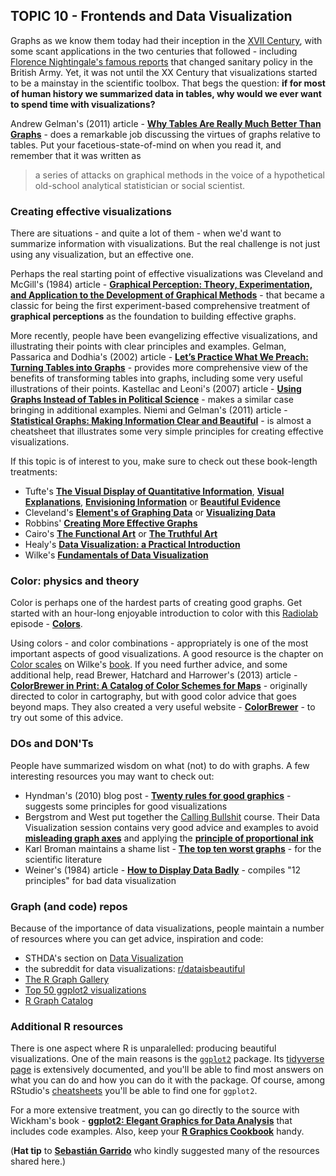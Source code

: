 ## TOPIC 10 - Frontends and Data Visualization

Graphs as we know them today had their inception in the [XVII Century](https://www.tandfonline.com/doi/abs/10.1198/tast.2010.09154), with some scant applications in the two centuries that followed - including [Florence Nightingale's famous reports](https://www.theguardian.com/news/datablog/2010/aug/13/florence-nightingale-graphics) that changed sanitary policy in the British Army. Yet, it was not until the XX Century that visualizations started to be a mainstay in the scientific toolbox. That begs the question: __if for most of human history we summarized data in tables, why would we ever want to spend time with visualizations?__

Andrew Gelman's (2011) article - [__Why Tables Are Really Much Better Than Graphs__](https://www.jstor.org/stable/23113375?seq=1#page_scan_tab_contents) -  does a remarkable job discussing the virtues of graphs relative to tables. Put your facetious-state-of-mind on when you read it, and remember that it was written as

> a series of attacks on graphical methods in the voice of a hypothetical old-school analytical statistician or social scientist.

### Creating effective visualizations

There are situations - and quite a lot of them - when we'd want to summarize information with visualizations. But the real challenge is not just using any visualization, but an effective one.

Perhaps the real starting point of effective visualizations was Cleveland and McGill's (1984) article - [__Graphical Perception: Theory, Experimentation, and Application to the Development of Graphical Methods__](https://www.jstor.org/stable/2288400) - that became a classic for being the first experiment-based comprehensive treatment of __graphical perceptions__ as the foundation to building effective graphs.

More recently, people have been evangelizing effective visualizations, and illustrating their points with clear principles and examples. Gelman, Passarica and Dodhia's (2002) article - [__Let’s Practice What We Preach: Turning Tables into Graphs__](http://www.stat.columbia.edu/~gelman/research/published/dodhia.pdf) - provides more comprehensive view of the benefits of transforming tables into graphs, including some very useful illustrations of their points. Kastellac and Leoni's (2007) article - [__Using Graphs Instead of Tables in Political Science__](https://www.jstor.org/stable/20446574?seq=1) - makes a similar case bringing in additional examples. Niemi and Gelman's (2011) article - [__Statistical Graphs: Making Information Clear and Beautiful__](http://www.stat.columbia.edu/~gelman/research/published/Niemi_GraphicsInformation.pdf) - is almost a cheatsheet that illustrates some very simple principles for creating effective visualizations.


If this topic is of interest to you, make sure to check out these book-length treatments:

* Tufte's [__The Visual Display of Quantitative Information__](https://www.amazon.com/Visual-Display-Quantitative-Information/dp/0961392142/ref=sr_1_1?s=books&ie=UTF8&qid=1486764971&sr=1-1&keywords=The+Visual+Display+of+Quantitative+Information), [__Visual Explanations__](https://www.amazon.com/Visual-Explanations-Quantities-Evidence-Narrative/dp/0961392126/ref=sr_1_1?s=books&ie=UTF8&qid=1486765024&sr=1-1&keywords=visual+explanations), [__Envisioning Information__](https://www.amazon.com/Envisioning-Information-Edward-R-Tufte/dp/0961392118/ref=sr_1_1?s=books&ie=UTF8&qid=1486765056&sr=1-1&keywords=envisioning+information) or [__Beautiful Evidence__](https://www.amazon.com/Beautiful-Evidence-Edward-R-Tufte/dp/0961392177/ref=sr_1_1?s=books&ie=UTF8&qid=1486765101&sr=1-1&keywords=beautiful+evidence)
* Cleveland's [__Element's of Graphing Data__](https://www.amazon.com/dp/0963488414/) or [__Visualizing Data__](https://www.amazon.com/Visualizing-Data-William-S-Cleveland/dp/0963488406)
* Robbins' [__Creating More Effective Graphs__](https://www.amazon.com/Creating-Effective-Graphs-Naomi-Robbins/dp/0985911123)
* Cairo's [__The Functional Art__](https://www.amazon.com/Functional-Art-introduction-information-visualization/dp/0321834739/ref=sr_1_3?s=books&ie=UTF8&qid=1486761450&sr=1-3&keywords=alberto+cairo) or [__The Truthful Art__](https://www.amazon.com/Truthful-Art-Data-Charts-Communication/dp/0321934075/ref=sr_1_1?s=books&ie=UTF8&qid=1486761450&sr=1-1&keywords=alberto+cairo)
* Healy's [__Data Visualization: a Practical Introduction__](http://socviz.co)
* Wilke's [__Fundamentals of Data Visualization__](https://serialmentor.com/dataviz/)

### Color: physics and theory

Color is perhaps one of the hardest parts of creating good graphs. Get started with an hour-long enjoyable introduction to color with this [Radiolab](https://www.wnycstudios.org/shows/radiolab) episode - [__Colors__](https://www.wnycstudios.org/story/211119-colors).

Using colors - and color combinations - appropriately is one of the most important aspects of good visualizations. A good resource is the chapter on [Color scales](https://serialmentor.com/dataviz/color-basics.html) on Wilke's [book](https://serialmentor.com/dataviz/). If you need further advice, and some additional help, read Brewer, Hatchard and Harrower's (2013) article - [__ColorBrewer in Print: A Catalog of Color Schemes for Maps__](https://www.tandfonline.com/doi/abs/10.1559/152304003100010929?src=recsys) - originally directed to color in cartography, but with  good color advice that goes beyond maps. They also created a very useful website - [__ColorBrewer__](http://colorbrewer2.org/) - to try out some of this advice.  

### DOs and DON'Ts

People have summarized wisdom on what (not) to do with graphs. A few interesting resources you may want to check out:

* Hyndman's (2010) blog post - [__Twenty rules for good graphics__](http://robjhyndman.com/hyndsight/graphics/) - suggests some principles for good visualizations
* Bergstrom and West put together the [Calling Bullshit](https://callingbullshit.org/index.html) course. Their Data Visualization session contains very good advice and examples to avoid [__misleading graph axes__](http://callingbullshit.org/tools/tools_misleading_axes.html) and applying the [__principle of proportional ink__](https://callingbullshit.org/tools/tools_proportional_ink.html)
* Karl Broman maintains a shame list - [__The top ten worst graphs__](https://www.biostat.wisc.edu/~kbroman/topten_worstgraphs/) - for the scientific literature
* Weiner's (1984) article - [__How to Display Data Badly__](http://www.jstor.org/stable/2683253) - compiles "12 principles" for bad data visualization


### Graph (and code) repos

Because of the importance of data visualizations, people maintain a number of resources where you can get advice, inspiration and code:

* STHDA's section on [Data Visualization](http://www.sthda.com/english/wiki/data-visualization)
* the subreddit for data visualizations: [r/dataisbeautiful](https://www.reddit.com/r/dataisbeautiful/)
* [The R Graph Gallery](https://www.r-graph-gallery.com)
* [Top 50 ggplot2 visualizations](http://r-statistics.co/Top50-Ggplot2-Visualizations-MasterList-R-Code.html#Scatterplot)
* [R Graph Catalog](http://shinyapps.stat.ubc.ca/r-graph-catalog/)

### Additional R resources

There is one aspect where R is unparalelled: producing beautiful visualizations. One of the main reasons is the [`ggplot2`](https://cran.r-project.org/web/packages/ggplot2/index.html) package. Its [tidyverse page](https://ggplot2.tidyverse.org) is extensively documented, and you'll be able to find most answers on what you can do and how you can do it with the package. Of course, among RStudio's [cheatsheets](https://www.rstudio.com/resources/cheatsheets/) you'll be able to find one for `ggplot2`.

For a more extensive treatment, you can go directly to the source with Wickham's book - [__ggplot2: Elegant Graphics for Data Analysis__](https://www.amazon.com/dp/0387981403/ref=cm_sw_su_dp?tag=ggplot2-20) that includes code examples. Also, keep your [__R Graphics Cookbook__](http://shop.oreilly.com/product/0636920023135.do) handy.


(__Hat tip__ to [__Sebasti&aacute;n Garrido__](http://segasi.com.mx) who kindly suggested many of the resources shared here.)
